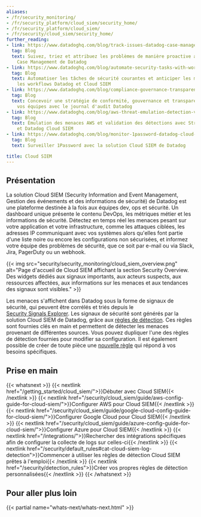 ```yaml
---
aliases:
- /fr/security_monitoring/
- /fr/security_platform/cloud_siem/security_home/
- /fr/security_platform/cloud_siem/
- /fr/security/cloud_siem/security_home/
further_reading:
- link: https://www.datadoghq.com/blog/track-issues-datadog-case-management/
  tag: Blog
  text: Suivez, triez et attribuez les problèmes de manière proactive avec la solution
    Case Management de Datadog
- link: https://www.datadoghq.com/blog/automate-security-tasks-with-workflows-and-cloud-siem/
  tag: Blog
  text: Automatiser les tâches de sécurité courantes et anticiper les menaces avec
    les workflows Datadog et Cloud SIEM
- link: https://www.datadoghq.com/blog/compliance-governance-transparency-with-datadog-audit-trail/
  tag: Blog
  text: Concevoir une stratégie de conformité, gouvernance et transparence pour toutes
    vos équipes avec le journal d'audit Datadog
- link: https://www.datadoghq.com/blog/aws-threat-emulation-detection-validation-datadog/
  tag: Blog
  text: Émulation des menaces AWS et validation des détections avec Stratus Red Team
    et Datadog Cloud SIEM
- link: https://www.datadoghq.com/blog/monitor-1password-datadog-cloud-siem/
  tag: Blog
  text: Surveiller 1Password avec la solution Cloud SIEM de Datadog

title: Cloud SIEM
---
```

## Présentation

La solution Cloud SIEM (Security Information and Event Management, Gestion des événements et des informations de sécurité) de Datadog est une plateforme destinée à la fois aux équipes dev, ops et sécurité. Un dashboard unique présente le contenu DevOps, les métriques métier et les informations de sécurité. Détectez en temps réel les menaces pesant sur votre application et votre infrastructure, comme les attaques ciblées, les adresses IP communiquant avec vos systèmes alors qu'elles font partie d'une liste noire ou encore les configurations non sécurisées, et informez votre équipe des problèmes de sécurité, que ce soit par e-mail ou via Slack, Jira, PagerDuty ou un webhook.

{{< img src="security/security_monitoring/cloud_siem_overview.png" alt="Page d'accueil de Cloud SIEM affichant la section Security Overview. Des widgets dédiés aux signaux importants, aux acteurs suspects, aux ressources affectées, aux informations sur les menaces et aux tendances des signaux sont visibles." >}}

Les menaces s'affichent dans Datadog sous la forme de signaux de sécurité, qui peuvent être corrélés et triés depuis le [Security Signals Explorer][1]. Les signaux de sécurité sont générés par la solution Cloud SIEM de Datadog, grâce aux [règles de détection][2]. Ces règles sont fournies clés en main et permettent de détecter les menaces provenant de différentes sources. Vous pouvez dupliquer l'une des règles de détection fournies pour modifier sa configuration. Il est également possible de créer de toute pièce une [nouvelle règle][3] qui répond à vos besoins spécifiques.

## Prise en main

{{< whatsnext >}}
  {{< nextlink href="/getting_started/cloud_siem/">}}Débuter avec Cloud SIEM{{< /nextlink >}}
  {{< nextlink href="/security/cloud_siem/guide/aws-config-guide-for-cloud-siem/">}}Configurer AWS pour Cloud SIEM{{< /nextlink >}}
  {{< nextlink href="/security/cloud_siem/guide/google-cloud-config-guide-for-cloud-siem/">}}Configurer Google Cloud pour Cloud SIEM{{< /nextlink >}}
  {{< nextlink href="/security/cloud_siem/guide/azure-config-guide-for-cloud-siem/">}}Configurer Azure pour Cloud SIEM{{< /nextlink >}}
  {{< nextlink href="/integrations/">}}Rechercher des intégrations spécifiques afin de configurer la collecte de logs sur celles-ci{{< /nextlink >}}
  {{< nextlink href="/security/default_rules#cat-cloud-siem-log-detection">}}Commencer à utiliser les règles de détection Cloud SIEM prêtes à l'emploi{{< /nextlink >}}
  {{< nextlink href="/security/detection_rules">}}Créer vos propres règles de détection personnalisées{{< /nextlink >}}
{{< /whatsnext >}}

## Pour aller plus loin

{{< partial name="whats-next/whats-next.html" >}}

[1]: /fr/security/explorer
[2]: /fr/security/default_rules#cat-cloud-siem
[3]: /fr/security/detection_rules
